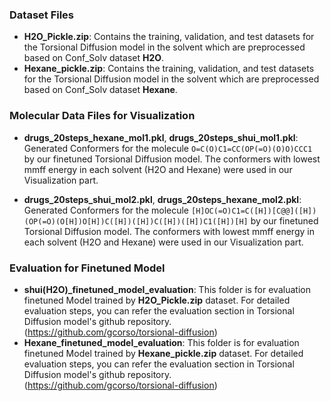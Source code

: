 ### Dataset Files

- **H2O_Pickle.zip**: Contains the training, validation, and test datasets for the Torsional Diffusion model in the solvent which are preprocessed based on Conf_Solv dataset **H2O**.
- **Hexane_pickle.zip**: Contains the training, validation, and test datasets for the Torsional Diffusion model in the solvent which are preprocessed based on Conf_Solv dataset **Hexane**.

### Molecular Data Files for Visualization

- **drugs_20steps_hexane_mol1.pkl**, **drugs_20steps_shui_mol1.pkl**: Generated Conformers for the molecule `O=C(O)C1=CC(OP(=O)(O)O)CCC1` by our finetuned Torsional Diffusion model. The conformers with lowest mmff energy in each solvent (H2O and Hexane) were used in our Visualization part.

- **drugs_20steps_shui_mol2.pkl**, **drugs_20steps_hexane_mol2.pkl**: Generated Conformers for the molecule `[H]OC(=O)C1=C([H])[C@@]([H])(OP(=O)(O[H])O[H])C([H])([H])C([H])([H])C1([H])[H]` by our finetuned Torsional Diffusion model. The conformers with lowest mmff energy in each solvent (H2O and Hexane) were used in our Visualization part. 

### Evaluation for Finetuned Model

- **shui(H2O)_finetuned_model_evaluation**: This folder is for evaluation finetuned Model trained by **H2O_Pickle.zip** dataset. For detailed evaluation steps, you can refer the evaluation section in Torsional Diffusion model's github repository. (https://github.com/gcorso/torsional-diffusion)
- **Hexane_finetuned_model_evaluation**: This folder is for evaluation finetuned Model trained by **Hexane_pickle.zip** dataset. For detailed evaluation steps, you can refer the evaluation section in Torsional Diffusion model's github repository. (https://github.com/gcorso/torsional-diffusion)




